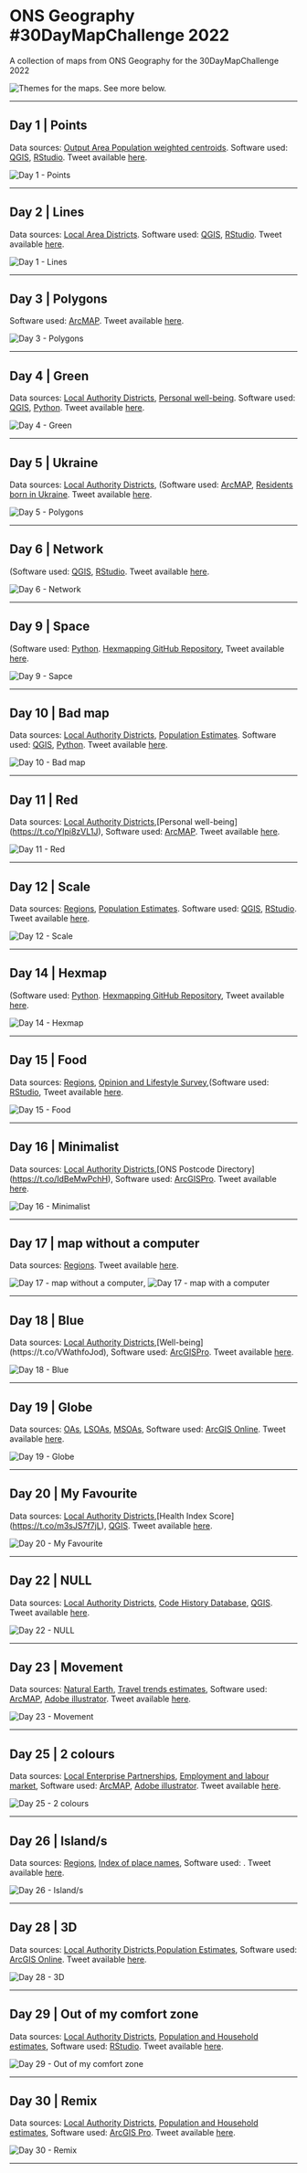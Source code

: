 # ONS Geography #30DayMapChallenge 2022
A collection of maps from ONS Geography for the 30DayMapChallenge 2022

![Themes for the maps. See more below.](https://raw.githubusercontent.com/tjukanovt/30DayMapChallenge/main/images/flyers/30dmc-2022.png)

_________________

## Day 1 | Points

Data sources: [Output Area Population weighted centroids](https://geoportal.statistics.gov.uk/search?collection=Dataset&sort=name&tags=all(CTD_OA)). Software used: [QGIS](https://qgis.org), [RStudio](https://www.rstudio.com/). Tweet available [here](https://twitter.com/ONSgeography/status/1587399059224018945).

![Day 1 - Points](https://github.com/ONSgeo/ONS_30DayMapChallenge_2022/blob/main/maps/Day1_Points.png)

_________________

## Day 2 | Lines


Data sources: [Local Area Districts](https://geoportal.statistics.gov.uk/search?collection=Dataset&sort=name&tags=all(CTD_OA)). Software used: [QGIS](https://qgis.org), [RStudio](https://www.rstudio.com/). Tweet available [here](https://twitter.com/ONSgeography/status/1587746336618733570).

![Day 1 - Lines](https://github.com/ONSgeo/ONS_30DayMapChallenge_2022/blob/main/maps/Day2_Lines.png)

_________________


## Day 3 | Polygons

Software used: [ArcMAP](https://learn.arcgis.com/en/projects/get-started-with-arcmap/). Tweet available [here](https://twitter.com/ONSgeography/status/1588108730868146181).

![Day 3 - Polygons](https://github.com/ONSgeo/ONS_30DayMapChallenge_2022/blob/main/maps/Day3_Polygons.png)

_________________


## Day 4 | Green

Data sources: [Local Authority Districts](https://geoportal.statistics.gov.uk/search?collection=Dataset&sort=name&tags=all(BDY_LAD%2CDEC_2021)), [Personal well-being](https://t.co/YSoyfwpk18). Software used: [QGIS](https://qgis.org), [Python](https://www.python.org/). Tweet available [here](https://twitter.com/ONSgeography/status/1588471114010923008).

![Day 4 - Green](https://github.com/ONSgeo/ONS_30DayMapChallenge_2022/blob/main/maps/Day4_Green.png)

_________________


## Day 5 | Ukraine

Data sources: [Local Authority Districts](https://geoportal.statistics.gov.uk/search?collection=Dataset&sort=name&tags=all(BDY_LAD%2CDEC_2021)), (Software used: [ArcMAP](https://learn.arcgis.com/en/projects/get-started-with-arcmap/), [Residents born in Ukraine](https://t.co/ncAuSczrRG). Tweet available [here](https://twitter.com/ONSgeography/status/1588833508956463104).

![Day 5	- Polygons](https://github.com/ONSgeo/ONS_30DayMapChallenge_2022/blob/main/maps/Day5_Ukraine.png)

_________________


## Day 6 | Network

(Software used: [QGIS](https://qgis.org), [RStudio](https://www.rstudio.com/). Tweet available [here](https://twitter.com/ONSgeography/status/1589195898000740352).

![Day 6	- Network](https://github.com/ONSgeo/ONS_30DayMapChallenge_2022/blob/main/maps/Day6_Network.png)

_________________


## Day 9 | Space

(Software used: [Python](https://www.python.org/). [Hexmapping GitHub Repository](https://t.co/keyslES8Ti), Tweet available [here](https://twitter.com/ONSgeography/status/1590283055922487296).

![Day 9	- Sapce](https://github.com/ONSgeo/ONS_30DayMapChallenge_2022/blob/main/maps/Day9_Space.png)

_________________


## Day 10 | Bad map

Data sources: [Local Authority Districts](https://geoportal.statistics.gov.uk/search?collection=Dataset&sort=name&tags=all(BDY_LAD%2CDEC_2021)), [Population Estimates](https://t.co/arGpqrpxT7). Software used: [QGIS](https://qgis.org), [Python](https://www.python.org/). Tweet available [here](twitter.com/ONSgeography/status/1590645443989487618).

![Day 10 - Bad map](https://github.com/ONSgeo/ONS_30DayMapChallenge_2022/blob/main/maps/Day10_bad_map.png)

_________________


## Day 11 | Red

Data sources: [Local Authority Districts](https://geoportal.statistics.gov.uk/search?collection=Dataset&sort=name&tags=all(BDY_LAD%2CDEC_2021)),[Personal well-being](https://t.co/YIpi8zVL1J), Software used: [ArcMAP](https://learn.arcgis.com/en/projects/get-started-with-arcmap/). Tweet available [here](twitter.com/ONSgeography/status/1591007839383785472).

![Day 11 - Red](https://github.com/ONSgeo/ONS_30DayMapChallenge_2022/blob/main/maps/Day11_Red.png)

_________________


## Day 12 | Scale

Data sources: [Regions](geoportal.statistics.gov.uk/search?collection=Dataset&sort=name&tags=all(BDY_RGN%2CDEC_2021)), [Population Estimates](https://t.co/arGpqrpxT7). Software used: [QGIS](https://qgis.org), [RStudio](https://www.rstudio.com/). Tweet available [here](twitter.com/ONSgeography/status/1591370220039544833).

![Day 12 - Scale](https://github.com/ONSgeo/ONS_30DayMapChallenge_2022/blob/main/maps/Day12_Scale.png)

_________________


## Day 14 | Hexmap

(Software used: [Python](https://www.python.org/). [Hexmapping GitHub Repository](https://t.co/keyslES8Ti), Tweet available [here](twitter.com/ONSgeography/status/1592094999264391168).

![Day 14 - Hexmap](https://github.com/ONSgeo/ONS_30DayMapChallenge_2022/blob/main/maps/Day14_Hexagons.png)

_________________


## Day 15 | Food

Data sources: [Regions](geoportal.statistics.gov.uk/search?collection=Dataset&sort=name&tags=all(BDY_RGN%2CDEC_2021)), [Opinion and Lifestyle Survey](https://t.co/Q7qsY2vcaQ),(Software used: [RStudio](https://www.rstudio.com/), Tweet available [here](twitter.com/ONSgeography/status/1592555529074884612).

![Day 15 - Food](https://github.com/ONSgeo/ONS_30DayMapChallenge_2022/blob/main/maps/Day15_Food.gif)

_________________


## Day 16 | Minimalist

Data sources: [Local Authority Districts](https://geoportal.statistics.gov.uk/search?collection=Dataset&sort=name&tags=all(BDY_LAD%2CDEC_2021)),[ONS Postcode Directory](https://t.co/IdBeMwPchH), Software used: [ArcGISPro](https://pro.arcgis.com/en/pro-app/latest/get-started/get-started.htm). Tweet available [here](https://twitter.com/ONSgeography/status/1592819771166244864).

![Day 16 - Minimalist](https://github.com/ONSgeo/ONS_30DayMapChallenge_2022/blob/main/maps/Day16_Minimalist.png)

_________________


## Day 17 | map without a computer

Data sources: [Regions](geoportal.statistics.gov.uk/search?collection=Dataset&sort=name&tags=all(BDY_RGN%2CDEC_2021)). Tweet available [here](https://twitter.com/ONSgeography/status/1593182165423906817).

![Day 17 - map without a computer](https://github.com/ONSgeo/ONS_30DayMapChallenge_2022/blob/main/maps/day17_tweet1_2.png), ![Day 17 - map with a computer](https://github.com/ONSgeo/ONS_30DayMapChallenge_2022/blob/main/maps/Day17_tweet2_2.png)

_________________


## Day 18 | Blue

Data sources: [Local Authority Districts](https://geoportal.statistics.gov.uk/search?collection=Dataset&sort=name&tags=all(BDY_LAD%2CDEC_2021)),[Well-being](https://t.co/VWathfoJod), Software used: [ArcGISPro](https://pro.arcgis.com/en/pro-app/latest/get-started/get-started.htm). Tweet available [here](https://twitter.com/ONSgeography/status/1593549576023203842).

![Day 18 - Blue]()

_________________


## Day 19 | Globe

Data sources: [OAs](https://geoportal.statistics.gov.uk/search?collection=Dataset&sort=name&tags=all(BDY_OA%2CDEC_2021)), [LSOAs](https://geoportal.statistics.gov.uk/search?collection=Dataset&sort=name&tags=all(BDY_LSOA%2CDEC_2021)), [MSOAs](https://geoportal.statistics.gov.uk/search?collection=Dataset&sort=name&tags=all(BDY_MSOA%2CDEC_2021)), Software used: [ArcGIS Online](https://www.arcgis.com/index.html). Tweet available [here](https://twitter.com/ONSgeography/status/1593907107127959553).

![Day 19 - Globe]()

_________________


## Day 20 | My Favourite

Data sources: [Local Authority Districts](https://geoportal.statistics.gov.uk/search?collection=Dataset&sort=name&tags=all(BDY_LAD%2CDEC_2021)),[Health Index Score](https://t.co/m3sJS7f7jL), [QGIS](https://qgis.org). Tweet available [here](https://twitter.com/ONSgeography/status/1594269320808321024).

![Day 20 - My Favourite](https://github.com/ONSgeo/ONS_30DayMapChallenge_2022/blob/main/maps/Day20_MyFav.png)

_________________


## Day 22 | NULL

Data sources: [Local Authority Districts](https://geoportal.statistics.gov.uk/search?collection=Dataset&sort=name&tags=all(BDY_LAD)), [Code History Database](https://t.co/fQvCBc9DWU), [QGIS](https://qgis.org). Tweet available [here](https://twitter.com/ONSgeography/status/1595001644600664064).

![Day 22 - NULL](https://github.com/ONSgeo/ONS_30DayMapChallenge_2022/blob/main/maps/Day22_NULL.png)

_________________


## Day 23 | Movement

Data sources: [Natural Earth](naturalearthdata.com), [Travel trends estimates](ons.gov.uk/peoplepopulationandcommunity/leisureandtourism/datasets/ukresidentsvisitsabroad), Software used: [ArcMAP](esri.com/en-us/arcgis/products/arcgis-desktop/resources), [Adobe illustrator](adobe.com/uk/). Tweet available [here](twitter.com/ONSgeography/status/1595472072322564103).

![Day 23 - Movement]()

_________________


## Day 25 | 2 colours 

Data sources: [Local Enterprise Partnerships](geoportal.statistics.gov.uk/search?collection=Dataset&sort=name&tags=all(BDY_LEP%2CMAY_2021)), [Employment and labour market](https://t.co/kbJgChs6AL), Software used: [ArcMAP](esri.com/en-us/arcgis/products/arcgis-desktop/resources), [Adobe illustrator](adobe.com/uk/). Tweet available [here](https://twitter.com/ONSgeography/status/1596082516414406656).

![Day 25 - 2 colours ]()

_________________


## Day 26 | Island/s 

Data sources: [Regions](geoportal.statistics.gov.uk/search?collection=Dataset&sort=name&tags=all(BDY_RGN%2CDEC_2021)), [Index of place names](https://t.co/rmFdtoMAu3), Software used: [](). Tweet available [here](https://twitter.com/ONSgeography/status/1596443649771855872).

![Day 26 - Island/s ]()

_________________


## Day 28 | 3D 

Data sources: [Local Authority Districts](geoportal.statistics.gov.uk/search?collection=Dataset&sort=name&tags=all(BDY_LAD%2CDEC_2021)),[Population Estimates](https://t.co/dArkpuJ64c), Software used: [ArcGIS Online](https://www.arcgis.com/home/index.html). Tweet available [here](twitter.com/ONSgeography/status/1597170937794797568).

![Day 28 - 3D ]()

_________________


## Day 29 | Out of my comfort zone

Data sources: [Local Authority Districts](geoportal.statistics.gov.uk/search?collection=Dataset&sort=name&tags=all(BDY_LAD%2CDEC_2021)), [Population and Household estimates](https://www.ons.gov.uk/peoplepopulationandcommunity/populationandmigration/populationestimates/bulletins/populationandhouseholdestimatesenglandandwales/census2021unroundeddata), Software used: [RStudio](https://www.rstudio.com/). Tweet available [here](https://twitter.com/ONSgeography/status/1597530809120051200).

![Day 29 - Out of my comfort zone]()

_________________


## Day 30 | Remix

Data sources: [Local Authority Districts](geoportal.statistics.gov.uk/search?collection=Dataset&sort=name&tags=all(BDY_LAD%2CDEC_2021)), [Population and Household estimates](), Software used: [ArcGIS Pro](https://pro.arcgis.com/en/pro-app/latest/get-started/get-started.htm). Tweet available [here](twitter.com/ONSgeography/status/1597893208327028738).

![Day 30 - Remix]()

_________________









